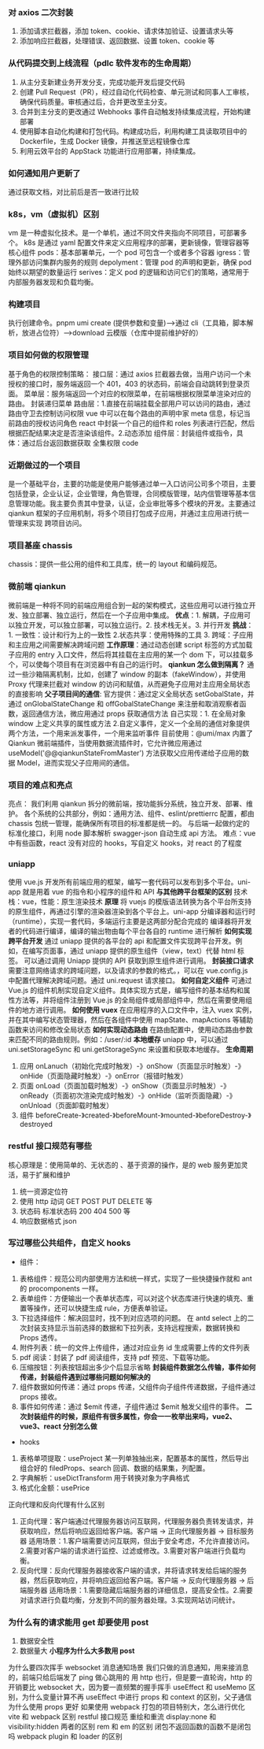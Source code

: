 ### 对 axios 二次封装

1. 添加请求拦截器，添加 token、cookie、请求体加验证、设置请求头等
2. 添加响应拦截器，处理错误、返回数据、设置 token、cookie 等

### 从代码提交到上线流程（pdlc 软件发布的生命周期）

1. 从主分支新建业务开发分支，完成功能开发后提交代码
2. 创建 Pull Request（PR），经过自动化代码检查、单元测试和同事人工审核，确保代码质量。审核通过后，合并更改至主分支。
3. 合并到主分支的更改通过 Webhooks 事件自动触发持续集成流程，开始构建部署
4. 使用脚本自动化构建和打包代码。构建成功后，利用构建工具读取项目中的 Dockerfile，生成 Docker 镜像，并推送至远程镜像仓库
5. 利用云效平台的 AppStack 功能进行应用部署，持续集成。

### 如何通知用户更新了

通过获取文档，对比前后是否一致进行比较

### k8s，vm（虚拟机）区别

vm 是一种虚拟化技术。是一个单机，通过不同文件夹指向不同项目，可部署多个。
k8s 是通过 yaml 配置文件来定义应用程序的部署，更新镜像，管理容器等
核心组件
pods：基本部署单元，一个 pod 可包含一个或者多个容器
igress：管理外部访问集群内服务的规则
depolyment：管理 pod 的声明和更新，确保 pod 始终以期望的数量运行
serives：定义 pod 的逻辑和访问它们的策略，通常用于内部服务器发现和负载均衡。

### 构建项目

执行创建命令。pnpm umi create (提供参数和变量)-->通过 cli（工具箱，脚本解析，放进占位符）-->download 云模版（仓库中提前维护好的）

### 项目如何做的权限管理

基于角色的权限控制策略：
接口层：通过 axios 拦截器去做，当用户访问一个未授权的接口时，服务端返回一个 401，403 的状态码，前端会自动跳转到登录页面。
菜单层：服务端返回一个对应的权限菜单，在前端根据权限菜单渲染对应的路由。
封装递归菜单
路由层：1.直接在前端挂载全部用户可以访问的路由，通过路由守卫去控制访问权限 vue 中可以在每个路由的声明中家 meta 信息，标记当前路由的授权访问角色 react 中封装一个自己的组件和 roles 列表进行匹配，然后根据匹配结果决定是否渲染该组件。2.动态添加
组件层：封装组件或指令，具体：通过后台返回数据获取 全集权限 code

### 近期做过的一个项目

是一个基础平台，主要的功能是使⽤户能够通过单⼀⼊⼝访问公司多个项⽬，主要包括登录，企业认证，企业管理，角色管理，合同模版管理，站内信管理等基本信息管理功能。我主要负责其中登录，认证，企业审批等多个模块的开发。主要通过 qiankun 框架的子应用机制，将多个项目打包成子应用，并通过主应用进行统一管理来实现 跨项目访问。

### 项目基座 chassis

chassis：提供一些公用的组件和工具库，统一的 layout 和编码规范。

### 微前端 qiankun

微前端是一种将不同的前端应用组合到一起的架构模式，这些应用可以进行独立开发、独立部署、独立运行，然后在一个子应用中集成。
**优点**：1. 解耦，子应用可以独立开发，可以独立部署，可以独立运行。2. 技术栈无关。3. 并行开发
**挑战**：1. 一致性：设计和行为上的一致性 2.状态共享：使用特殊的工具 3. 跨域：子应用和主应用之间需要解决跨域问题
**工作原理**：通过动态创建 script 标签的方式加载子应用的 entry 入口文件，然后将其挂载在主应用的某一个 dom 下，可以挂载多个，可以使每个项目有在浏览器中有自己的运行时。
**qiankun 怎么做到隔离？**
通过一些沙箱隔离机制，比如，创建了 window 的副本（fakeWindow），并使用 Proxy 代理来拦截对 window 的访问和赋值，从而避免子应用对主应用全局状态的直接影响
**父子项目间的通信**:
官方提供：通过定义全局状态 setGobalState，并通过 onGlobalStateChange 和 offGobalStateChange 来注册和取消观察者函数，返回通信方法，微应用通过 props 获取通信方法
自己实现：1. 在全局对象 window 上定义共享的属性或方法 2.自定义事件，定义一个全局的通信对象提供两个方法，一个用来派发事件，一个用来监听事件
目前使用：@umi/max 内置了 Qiankun 微前端插件，当使用数据流插件时，它允许微应用通过 useModel('@@qiankunStateFromMaster') 方法获取父应用传递给子应用的数据 Model，进而实现父子应用间的通信。

### 项目的难点和亮点

亮点： 我们利用 qiankun 拆分的微前端，按功能拆分系统，独立开发、部署、维护。
各个系统的公共部分，例如：通用方法、组件、eslint/prettierrc 配置，都由 chassis 包统一管理，能确保所有项目的标准都是统一的。
与后端一起做约定的标准化接口，利用 node 脚本解析 swagger-json 自动生成 api 方法。
难点：vue 中有些函数，react 没有对应的 hooks，写自定义 hooks，对 react 的了程度

### uniapp

使用 vue.js 开发所有前端应用的框架，编写一套代码可以发布到多个平台。uni-app 就是用着 vue 的指令和小程序的组件和 API
**与其他跨平台框架的区别**
技术栈：vue，性能：原生渲染技术
**原理**
将 vuejs 的模版语法转换为各个平台所支持的原生组件，再通过引擎的渲染器渲染到各个平台上。uni-app 分编译器和运行时（runtime），实现一套代码，多端运行主要是这两部分配合完成的 编译器将开发者的代码进行编译，编译的输出物由每个平台各自的 runtime 进行解析
**如何实现跨平台开发**
通过 uniapp 提供的各平台的 api 和配置文件实现跨平台开发。例如，在编写页面事，通过 uniapp 提供的原生组件（view，text）代替 html 标签。
可以通过调用 Uniapp 提供的 API 获取到原生组件进行调用。
**封装接口请求**
需要注意网络请求的跨域问题，以及请求的参数的格式。，可以在 vue.config.js 中配置代理解决跨域问题。通过 uni.request 请求接口。
**如何自定义组件**
可通过 Vue.js 的组件机制实现自定义组件。具体实现方式是，编写组件的基本结构和属性方法等，并将组件注册到 Vue.js 的全局组件或局部组件中，然后在需要使用组件的地方进行调用。
**如何使用 vuex**
在应用程序的入口文件中，注入 vuex 实例，并在其中编写状态管理器，然后在各组件中使用 mapState、mapActions 等辅助函数来访问和修改全局状态
**如何实现动态路由**
在路由配置中，使用动态路由参数来匹配不同的路由规则。例如：/user/:id
**本地缓存**
uniapp 中，可以通过 uni.setStorageSync 和 uni.getStorageSync 来设置和获取本地缓存。
**生命周期**

1. 应用 onLanuch（初始化完成时触发）-》onShow（页面显示时触发）-》onHide（页面隐藏时触发）-》onError（报错时触发）
2. 页面 onLoad（页面加载时触发）-》onShow（页面显示时触发）-》onReady（页面初次渲染完成时触发）-》onHide（监听页面隐藏）-》onUnload（页面卸载时触发）
3. 组件 beforeCreate-》created-》beforeMount-》mounted-》beforeDestroy-》destroyed

### restful 接口规范有哪些

核心原理是：使用简单的、无状态的 、基于资源的操作，是的 web 服务更加灵活，易于扩展和维护

1. 统一资源定位符
2. 使用 http 动词 GET POST PUT DELETE 等
3. 状态码 标准状态码 200 404 500 等
4. 响应数据格式 json

### 写过哪些公共组件，自定义 hooks

- 组件：

1. 表格组件：规范公司内部使用方法和统一样式，实现了一些快捷操作就和 ant 的 procomponents 一样。
2. 表单组件：方便输出一个表单状态库，可以对这个状态库进行快速的填充、重置等操作，还可以快捷生成 rule，方便表单验证。
3. 下拉选择组件：解决回显时，找不到对应选项的问题。 在 antd select 上的二次封装支持显示当前选择的数据和下拉列表，支持远程搜索，数据转换和 Props 透传。
4. 附件列表：统一的文件上传组件，通过对应业务 id 生成需要上传的文件列表
5. pdf 阅读：封装了 pdf 阅读组件，支持 pdf 预览、下载等功能。
6. 压缩按钮：列表按钮超出多少个后显示省略
   **封装组件数据怎么传输，事件如何传递，封装组件遇到过哪些问题如何解决的**
7. 组件数据如何传递：通过 props 传递，父组件向子组件传递数据，子组件通过 props 接收。
8. 事件如何传递：通过 $emit 传递，子组件通过 $emit 触发父组件的事件。
   **二次封装组件的时候，原组件有很多属性，你会一一枚举出来吗，vue2、vue3、react 分别怎么做**

- hooks

1. 表格单项提取：useProject 某一列单独抽出来，配置基本的属性，然后导出组合好的 filedProps、search 回调、数据的结果集，列配置。
2. 字典解析：useDictTransform 用于转换对象为字典格式
3. 格式化金额：usePrice

正向代理和反向代理有什么区别

1. 正向代理：客户端通过代理服务器访问互联网，代理服务器负责转发请求，并获取响应，然后将响应返回给客户端。客户端 → 正向代理服务器 → 目标服务器
   适用场景：1.客户端需要访问互联网，但出于安全考虑，不允许直接访问。2.需要对客户端的请求进行监控、过滤或修改。3.需要对客户端进行负载均衡。
2. 反向代理：反向代理服务器接收客户端的请求，并将请求转发给后端的服务器，然后获取响应，并将响应返回给客户端。客户端 → 反向代理服务器 → 后端服务器
   适用场景：1.需要隐藏后端服务器的详细信息，提高安全性。2.需要对请求进行负载均衡，分发到不同的服务器处理。3.实现网站访问统计。

### 为什么有的请求能用 get 却要使用 post

1. 数据安全性
2. 数据量大
   **小程序为什么大多数用 post**

为什么要四次挥手
websocket 消息通知场景
我们只做的消息通知，用来接消息的，前端只给后端发了 ping 做心跳用的
用 http 也行，但是要一直轮询，http 的开销要比 websocket 大，因为要一直频繁的握手挥手
useEffect 和 useMemo 区别，为什么变量计算不再 useEffect 中进行
props 和 context 的区别，父子通信为什么使用 props 更好
如果使用 webpack 打包的项目特别大，怎么进行优化
vite 和 webpack 区别
restful 接口规范
重绘和重流
display:none 和 visibility:hidden 两者的区别
rem 和 em 的区别
闭包不返回函数的函数不是闭包吗
webpack plugin 和 loader 的区别
